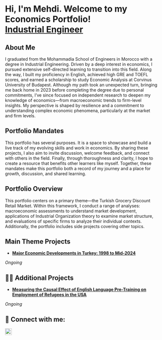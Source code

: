 <h1>Hi, I'm Mehdi. Welcome to my Economics Portfolio!<br/><a href="https://www.linkedin.com/in/mehdi-jaddour-ba3a28251/">Industrial Engineer</a>

<h2> About Me</h2>
<p>I graduated from the Mohammadia School of Engineers in Morocco with a degree in Industrial Engineering. Driven by a deep interest in economics, I pursued extensive self-directed learning to transition into this field. Along the way, I built my proficiency in English, achieved high GRE and TOEFL scores, and earned a scholarship to study Economic Analysis at Corvinus University of Budapest. Although my path took an unexpected turn, bringing me back home in 2023 before completing the degree due to personal commitments, I’ve since focused on independent research to deepen my knowledge of economics—from macroeconomic trends to firm-level insights. My perspective is shaped by resilience and a commitment to understanding complex economic phenomena, particularly at the market and firm levels.<p>

<h2> Portfolio Mandates</h2>
<p>This portfolio has several purposes. It is a space to showcase and build a live track of my evolving skills and work in economics. By sharing these projects, I also aim to invite discussion, welcome feedback, and connect with others in the field. Finally, through thoroughness and clarity, I hope to create a resource that benefits other learners like myself. Together, these mandates make this portfolio both a record of my journey and a place for growth, discussion, and shared learning.<p>

<h2> Portfolio Overview</h2>
<p>This portfolio centers on a primary theme—the Turkish Grocery Discount Retail Market. Within this framework, I conduct a range of analyses: macroeconomic assessments to understand market development, applications of Industrial Organization theory to examine market structure, and evaluations of specific firms to analyze their individual contexts. Additionally, the portfolio includes side projects covering other topics.</p>

<h2>Main Theme Projects</h2>

- [<b>Major Economic Developments in Turkey: 1998 to Mid-2024</b>](https://github.com/JMehdi2/Major-Economic-Developments-in-Turkey-1998-Mid2024) 
<p><i>Ongoing</i></p>

<h2>👨‍💻 Additional Projects</h2>

- [<b>Measuring the Causal Effect of English Language Pre-Training on Employment of Refugees in the USA</b>](https://github.com/JMehdi2/School-Projects/tree/main/CAUSAL%20EFFECT%20OF%20ENGLISH%20LANGUAGE%20PRE-TRAININGS%20ON%20EMPLOYMENT%20OF%20REFUGEES%20IN%20THE%20USA) 
<p><i>Ongoing</i></p>

<h2> 🤳 Connect with me:</h2>


[<img align="left" alt="JoshMadakor | LinkedIn" width="22px" src="https://cdn.jsdelivr.net/npm/simple-icons@v3/icons/linkedin.svg" />][linkedin]

[linkedin]: https://www.linkedin.com/in/mehdi-jaddour-ba3a28251/
